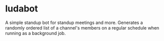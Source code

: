 # ludabot
A simple standup bot for standup meetings and more.  Generates a randomly ordered list of a channel's members on a regular schedule when running as a background job.
